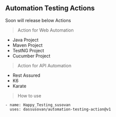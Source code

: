 ## Automation Testing Actions

Soon will release below Actions

> Action for Web Automation 
 * Java Project
 * Maven Project
 * TestNG Project
 * Cucumber Project

> Action for API Automation
 * Rest Assured 
 * K6 
 * Karate 


> How to use
```
- name: Happy_Testing_susovan
  uses: dassusovan/automation-testing-action@v1
```
